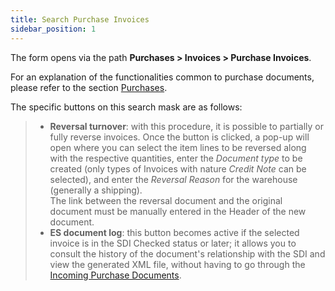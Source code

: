 ```yaml
---
title: Search Purchase Invoices 
sidebar_position: 1
---
```


The form opens via the path **Purchases > Invoices > Purchase Invoices**.

For an explanation of the functionalities common to purchase documents, please refer to the section [Purchases](/docs/purchase/purchases-intro).

The specific buttons on this search mask are as follows:

> - **Reversal turnover**: with this procedure, it is possible to partially or fully reverse invoices. Once the button is clicked, a pop-up will open where you can select the item lines to be reversed along with the respective quantities, enter the *Document type* to be created (only types of Invoices with nature *Credit Note* can be selected), and enter the *Reversal Reason* for the warehouse (generally a shipping).    
The link between the reversal document and the original document must be manually entered in the Header of the new document.  
> - **ES document log**: this button becomes active if the selected invoice is in the SDI Checked status or later; it allows you to consult the history of the document's relationship with the SDI and view the generated XML file, without having to go through the [Incoming Purchase Documents](/docs/finance-area/sdi-documents/incoming-purchase-documents).